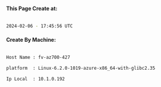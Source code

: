 
   
#### This Page Create at:

```bash

2024-02-06 - 17:45:56 UTC

```

#### Create By Machine:

```bash

Host Name : fv-az700-427

platform  : Linux-6.2.0-1019-azure-x86_64-with-glibc2.35

Ip Local  : 10.1.0.192

```

